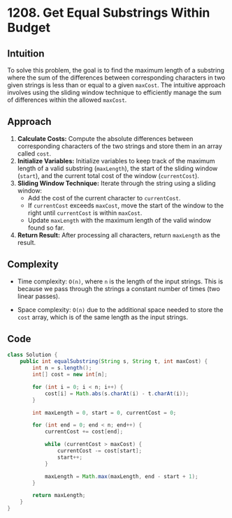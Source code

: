 # 1208. Get Equal Substrings Within Budget

## Intuition

To solve this problem, the goal is to find the maximum length of a substring where the sum of the differences between corresponding characters in two given strings is less than or equal to a given `maxCost`. The intuitive approach involves using the sliding window technique to efficiently manage the sum of differences within the allowed `maxCost`.

## Approach

1. **Calculate Costs:** Compute the absolute differences between corresponding characters of the two strings and store them in an array called `cost`.
2. **Initialize Variables:** Initialize variables to keep track of the maximum length of a valid substring (`maxLength`), the start of the sliding window (`start`), and the current total cost of the window (`currentCost`).
3. **Sliding Window Technique:** Iterate through the string using a sliding window:
   - Add the cost of the current character to `currentCost`.
   - If `currentCost` exceeds `maxCost`, move the start of the window to the right until `currentCost` is within `maxCost`.
   - Update `maxLength` with the maximum length of the valid window found so far.
4. **Return Result:** After processing all characters, return `maxLength` as the result.

## Complexity

- Time complexity: `O(n)`, where `n` is the length of the input strings. This is because we pass through the strings a constant number of times (two linear passes).

- Space complexity: `O(n)` due to the additional space needed to store the `cost` array, which is of the same length as the input strings.

## Code

```java
class Solution {
    public int equalSubstring(String s, String t, int maxCost) {
        int n = s.length();
        int[] cost = new int[n];

        for (int i = 0; i < n; i++) {
            cost[i] = Math.abs(s.charAt(i) - t.charAt(i));
        }

        int maxLength = 0, start = 0, currentCost = 0;

        for (int end = 0; end < n; end++) {
            currentCost += cost[end];

            while (currentCost > maxCost) {
                currentCost -= cost[start];
                start++;
            }

            maxLength = Math.max(maxLength, end - start + 1);
        }

        return maxLength;
    }
}
```
